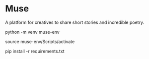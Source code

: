 # Muse

A platform for creatives to share short stories and incredible poetry.


python -m venv muse-env

source muse-env/Scripts/activate

pip install -r requirements.txt